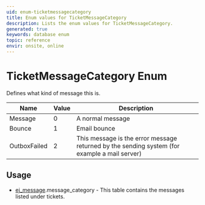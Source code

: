 ```yaml
---
uid: enum-ticketmessagecategory
title: Enum values for TicketMessageCategory
description: Lists the enum values for TicketMessageCategory.
generated: true
keywords: database enum
topic: reference
envir: onsite, online
---
```


# TicketMessageCategory Enum

Defines what kind of message this is.

| Name | Value | Description |
|------|-------|-------------|
|Message|0|A normal message|
|Bounce|1|Email bounce|
|OutboxFailed|2|This message is the error message returned by the sending system (for example a mail server)|

## Usage

* [ej_message](../ej-message.md).message_category - This table contains the messages listed under tickets.
